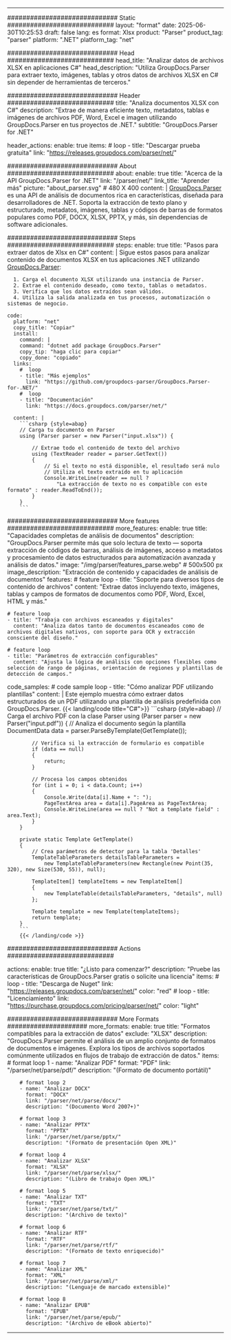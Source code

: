 


---
############################# Static ############################
layout: "format"
date:  2025-06-30T10:25:53
draft: false
lang: es
format: Xlsx
product: "Parser"
product_tag: "parser"
platform: ".NET"
platform_tag: "net"

############################# Head ############################
head_title: "Analizar datos de archivos XLSX en aplicaciones C#"
head_description: "Utiliza GroupDocs.Parser para extraer texto, imágenes, tablas y otros datos de archivos XLSX en C# sin depender de herramientas de terceros."

############################# Header ############################
title: "Analiza documentos XLSX con C#" 
description: "Extrae de manera eficiente texto, metadatos, tablas e imágenes de archivos PDF, Word, Excel e imagen utilizando GroupDocs.Parser en tus proyectos de .NET."
subtitle: "GroupDocs.Parser for .NET" 

header_actions:
  enable: true
  items:
    #  loop
    - title: "Descargar prueba gratuita"
      link: "https://releases.groupdocs.com/parser/net/"
      
############################# About ############################
about:
    enable: true
    title: "Acerca de la API GroupDocs.Parser for .NET"
    link: "/parser/net/"
    link_title: "Aprender más"
    picture: "about_parser.svg" # 480 X 400
    content: |
       [GroupDocs.Parser](/parser/net/) es una API de análisis de documentos rica en características, diseñada para desarrolladores de .NET. Soporta la extracción de texto plano y estructurado, metadatos, imágenes, tablas y códigos de barras de formatos populares como PDF, DOCX, XLSX, PPTX, y más, sin dependencias de software adicionales.

############################# Steps ############################
steps:
    enable: true
    title: "Pasos para extraer datos de Xlsx en C#"
    content: |
      Sigue estos pasos para analizar contenido de documentos XLSX en tus aplicaciones .NET utilizando [GroupDocs.Parser](/parser/net/):
      
      1. Carga el documento XLSX utilizando una instancia de Parser.
      2. Extrae el contenido deseado, como texto, tablas o metadatos.
      3. Verifica que los datos extraídos sean válidos.
      4. Utiliza la salida analizada en tus procesos, automatización o sistemas de negocio.
   
    code:
      platform: "net"
      copy_title: "Copiar"
      install:
        command: |
        command: "dotnet add package GroupDocs.Parser"
        copy_tip: "haga clic para copiar"
        copy_done: "copiado"
      links:
        #  loop
        - title: "Más ejemplos"
          link: "https://github.com/groupdocs-parser/GroupDocs.Parser-for-.NET/"
        #  loop
        - title: "Documentación"
          link: "https://docs.groupdocs.com/parser/net/"
          
      content: |
        ```csharp {style=abap}
        // Carga tu documento en Parser
        using (Parser parser = new Parser("input.xlsx")) {

            // Extrae todo el contenido de texto del archivo
            using (TextReader reader = parser.GetText()) 
            {
                // Si el texto no está disponible, el resultado será nulo
                // Utiliza el texto extraído en tu aplicación
                Console.WriteLine(reader == null ? 
                    "La extracción de texto no es compatible con este formato" : reader.ReadToEnd());
            }
        }
        ```  

############################# More features ############################
more_features:
  enable: true
  title: "Capacidades completas de análisis de documentos"
  description: "GroupDocs.Parser permite más que solo lectura de texto — soporta extracción de códigos de barras, análisis de imágenes, acceso a metadatos y procesamiento de datos estructurados para automatización avanzada y análisis de datos."
  image: "/img/parser/features_parse.webp" # 500x500 px
  image_description: "Extracción de contenido y capacidades de análisis de documentos"
  features:
    # feature loop
    - title: "Soporte para diversos tipos de contenido de archivos"
      content: "Extrae datos incluyendo texto, imágenes, tablas y campos de formatos de documentos como PDF, Word, Excel, HTML y más."

    # feature loop
    - title: "Trabaja con archivos escaneados y digitales"
      content: "Analiza datos tanto de documentos escaneados como de archivos digitales nativos, con soporte para OCR y extracción consciente del diseño."

    # feature loop
    - title: "Parámetros de extracción configurables"
      content: "Ajusta la lógica de análisis con opciones flexibles como selección de rango de páginas, orientación de regiones y plantillas de detección de campos."
      
  code_samples:
    # code sample loop
    - title: "Cómo analizar PDF utilizando plantillas"
      content: |
        Este ejemplo muestra cómo extraer datos estructurados de un PDF utilizando una plantilla de análisis predefinida con GroupDocs.Parser.
        {{< landing/code title="C#">}}
        ```csharp {style=abap}
        //  Carga el archivo PDF con la clase Parser
        using (Parser parser = new Parser("input.pdf"))
        {
            // Analiza el documento según la plantilla
            DocumentData data = parser.ParseByTemplate(GetTemplate());

            // Verifica si la extracción de formulario es compatible
            if (data == null)
            {
                return;
            }

            // Procesa los campos obtenidos
            for (int i = 0; i < data.Count; i++)
            {
                Console.Write(data[i].Name + ": ");
                PageTextArea area = data[i].PageArea as PageTextArea;
                Console.WriteLine(area == null ? "Not a template field" : area.Text);
            }
        }

        private static Template GetTemplate()
        {
            // Crea parámetros de detector para la tabla 'Detalles'
            TemplateTableParameters detailsTableParameters = 
                new TemplateTableParameters(new Rectangle(new Point(35, 320), new Size(530, 55)), null);

            TemplateItem[] templateItems = new TemplateItem[]
            {
                new TemplateTable(detailsTableParameters, "details", null)
            };

            Template template = new Template(templateItems);
            return template;
        }
        ```
        {{< /landing/code >}}


############################# Actions ############################

actions:
  enable: true
  title: "¿Listo para comenzar?"
  description: "Pruebe las características de GroupDocs.Parser gratis o solicite una licencia"
  items:
    #  loop
    - title: "Descarga de Nuget"
      link: "https://releases.groupdocs.com/parser/net/"
      color: "red"
        #  loop
    - title: "Licenciamiento"
      link: "https://purchase.groupdocs.com/pricing/parser/net/"
      color: "light"


############################# More Formats #####################
more_formats:
    enable: true
    title: "Formatos compatibles para la extracción de datos"
    exclude: "XLSX"
    description: "GroupDocs.Parser permite el análisis de un amplio conjunto de formatos de documentos e imágenes. Explora los tipos de archivos soportados comúnmente utilizados en flujos de trabajo de extracción de datos."
    items: 
        # format loop 1
        - name: "Analizar PDF"
          format: "PDF"
          link: "/parser/net/parse/pdf/"
          description: "(Formato de documento portátil)"
          
        # format loop 2
        - name: "Analizar DOCX"
          format: "DOCX"
          link: "/parser/net/parse/docx/"
          description: "(Documento Word 2007+)"
          
        # format loop 3
        - name: "Analizar PPTX"
          format: "PPTX"
          link: "/parser/net/parse/pptx/"
          description: "(Formato de presentación Open XML)"
          
        # format loop 4
        - name: "Analizar XLSX"
          format: "XLSX"
          link: "/parser/net/parse/xlsx/"
          description: "(Libro de trabajo Open XML)"
          
        # format loop 5
        - name: "Analizar TXT"
          format: "TXT"
          link: "/parser/net/parse/txt/"
          description: "(Archivo de texto)"
          
        # format loop 6
        - name: "Analizar RTF"
          format: "RTF"
          link: "/parser/net/parse/rtf/"
          description: "(Formato de texto enriquecido)"
          
        # format loop 7
        - name: "Analizar XML"
          format: "XML"
          link: "/parser/net/parse/xml/"
          description: "(Lenguaje de marcado extensible)"
          
        # format loop 8
        - name: "Analizar EPUB"
          format: "EPUB"
          link: "/parser/net/parse/epub/"
          description: "(Archivo de eBook abierto)"
         
          

---